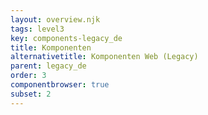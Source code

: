 ```yaml
---
layout: overview.njk
tags: level3
key: components-legacy_de
title: Komponenten
alternativetitle: Komponenten Web (Legacy)
parent: legacy_de
order: 3
componentbrowser: true
subset: 2
---
```

